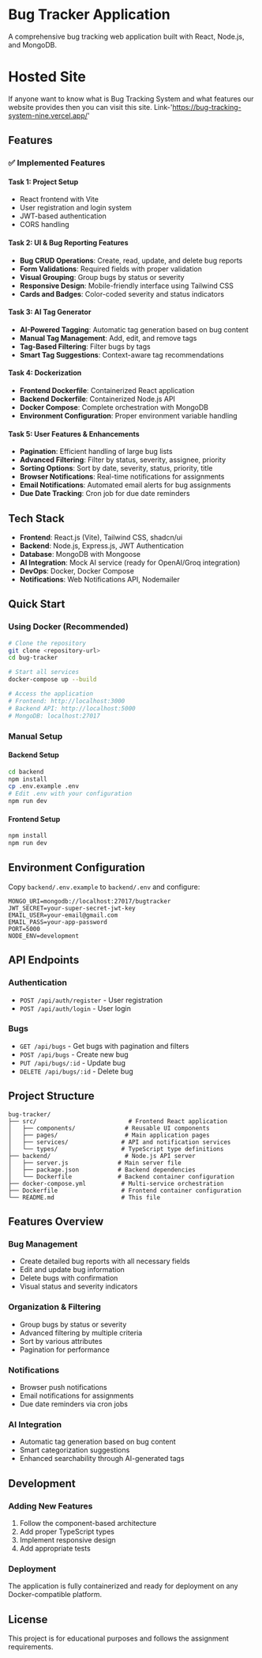 
# Bug Tracker Application

A comprehensive bug tracking web application built with React, Node.js, and MongoDB.

# Hosted Site
If anyone want to know what is Bug Tracking System and what features our website provides then you can visit this site.
Link-'https://bug-tracking-system-nine.vercel.app/'

## Features

### ✅ Implemented Features

#### Task 1: Project Setup
- React frontend with Vite
- User registration and login system
- JWT-based authentication
- CORS handling

#### Task 2: UI & Bug Reporting Features
- **Bug CRUD Operations**: Create, read, update, and delete bug reports
- **Form Validations**: Required fields with proper validation
- **Visual Grouping**: Group bugs by status or severity
- **Responsive Design**: Mobile-friendly interface using Tailwind CSS
- **Cards and Badges**: Color-coded severity and status indicators

#### Task 3: AI Tag Generator
- **AI-Powered Tagging**: Automatic tag generation based on bug content
- **Manual Tag Management**: Add, edit, and remove tags
- **Tag-Based Filtering**: Filter bugs by tags
- **Smart Tag Suggestions**: Context-aware tag recommendations

#### Task 4: Dockerization
- **Frontend Dockerfile**: Containerized React application
- **Backend Dockerfile**: Containerized Node.js API
- **Docker Compose**: Complete orchestration with MongoDB
- **Environment Configuration**: Proper environment variable handling

#### Task 5: User Features & Enhancements
- **Pagination**: Efficient handling of large bug lists
- **Advanced Filtering**: Filter by status, severity, assignee, priority
- **Sorting Options**: Sort by date, severity, status, priority, title
- **Browser Notifications**: Real-time notifications for assignments
- **Email Notifications**: Automated email alerts for bug assignments
- **Due Date Tracking**: Cron job for due date reminders

## Tech Stack

- **Frontend**: React.js (Vite), Tailwind CSS, shadcn/ui
- **Backend**: Node.js, Express.js, JWT Authentication
- **Database**: MongoDB with Mongoose
- **AI Integration**: Mock AI service (ready for OpenAI/Groq integration)
- **DevOps**: Docker, Docker Compose
- **Notifications**: Web Notifications API, Nodemailer

## Quick Start

### Using Docker (Recommended)

```bash
# Clone the repository
git clone <repository-url>
cd bug-tracker

# Start all services
docker-compose up --build

# Access the application
# Frontend: http://localhost:3000
# Backend API: http://localhost:5000
# MongoDB: localhost:27017
```

### Manual Setup

#### Backend Setup
```bash
cd backend
npm install
cp .env.example .env
# Edit .env with your configuration
npm run dev
```

#### Frontend Setup
```bash
npm install
npm run dev
```

## Environment Configuration

Copy `backend/.env.example` to `backend/.env` and configure:

```env
MONGO_URI=mongodb://localhost:27017/bugtracker
JWT_SECRET=your-super-secret-jwt-key
EMAIL_USER=your-email@gmail.com
EMAIL_PASS=your-app-password
PORT=5000
NODE_ENV=development
```

## API Endpoints

### Authentication
- `POST /api/auth/register` - User registration
- `POST /api/auth/login` - User login

### Bugs
- `GET /api/bugs` - Get bugs with pagination and filters
- `POST /api/bugs` - Create new bug
- `PUT /api/bugs/:id` - Update bug
- `DELETE /api/bugs/:id` - Delete bug

## Project Structure

```
bug-tracker/
├── src/                          # Frontend React application
│   ├── components/              # Reusable UI components
│   ├── pages/                   # Main application pages
│   ├── services/               # API and notification services
│   └── types/                  # TypeScript type definitions
├── backend/                     # Node.js API server
│   ├── server.js              # Main server file
│   ├── package.json           # Backend dependencies
│   └── Dockerfile             # Backend container configuration
├── docker-compose.yml          # Multi-service orchestration
├── Dockerfile                  # Frontend container configuration
└── README.md                   # This file
```

## Features Overview

### Bug Management
- Create detailed bug reports with all necessary fields
- Edit and update bug information
- Delete bugs with confirmation
- Visual status and severity indicators

### Organization & Filtering
- Group bugs by status or severity
- Advanced filtering by multiple criteria
- Sort by various attributes
- Pagination for performance

### Notifications
- Browser push notifications
- Email notifications for assignments
- Due date reminders via cron jobs

### AI Integration
- Automatic tag generation based on bug content
- Smart categorization suggestions
- Enhanced searchability through AI-generated tags

## Development

### Adding New Features
1. Follow the component-based architecture
2. Add proper TypeScript types
3. Implement responsive design
4. Add appropriate tests

### Deployment
The application is fully containerized and ready for deployment on any Docker-compatible platform.

## License

This project is for educational purposes and follows the assignment requirements.
